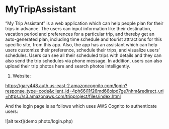 # MyTripAssistant
“My Trip Assistant” is a web application which can help people plan for their trips in advance. 
The users can input information like their destination, vacation period and preferences for a particular trip, and thereby get an auto-generated plan, including time schedule and tourist attractions for this specific site, from this app. 
Also, the app has an assistant which can help users customize their preference, schedule their trips, and visualize users’ schedules. 
Users can see all their scheduled trips with details and they can also send the trip schedules via phone message. 
In addition, users can also upload their trip photos here and search photos intelligently.

1. Website:

https://gary448.auth.us-east-2.amazoncognito.com/login?response_type=code&client_id=4ph66i11f26md66oipd7ge7nhm&redirect_uri=https://s3.amazonaws.com/tripproject/files/index.html

And the login page is as follows which uses AWS Cognito to authenticate users:

![alt text](demo photo/login.php)
